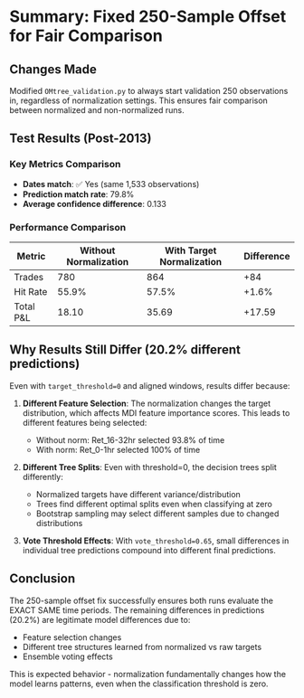 # Summary: Fixed 250-Sample Offset for Fair Comparison

## Changes Made
Modified `OMtree_validation.py` to always start validation 250 observations in, regardless of normalization settings. This ensures fair comparison between normalized and non-normalized runs.

## Test Results (Post-2013)

### Key Metrics Comparison
- **Dates match**: ✅ Yes (same 1,533 observations)
- **Prediction match rate**: 79.8%
- **Average confidence difference**: 0.133

### Performance Comparison
| Metric | Without Normalization | With Target Normalization | Difference |
|--------|----------------------|---------------------------|------------|
| Trades | 780 | 864 | +84 |
| Hit Rate | 55.9% | 57.5% | +1.6% |
| Total P&L | 18.10 | 35.69 | +17.59 |

## Why Results Still Differ (20.2% different predictions)

Even with `target_threshold=0` and aligned windows, results differ because:

1. **Different Feature Selection**: The normalization changes the target distribution, which affects MDI feature importance scores. This leads to different features being selected:
   - Without norm: Ret_16-32hr selected 93.8% of time
   - With norm: Ret_0-1hr selected 100% of time

2. **Different Tree Splits**: Even with threshold=0, the decision trees split differently:
   - Normalized targets have different variance/distribution
   - Trees find different optimal splits even when classifying at zero
   - Bootstrap sampling may select different samples due to changed distributions

3. **Vote Threshold Effects**: With `vote_threshold=0.65`, small differences in individual tree predictions compound into different final predictions.

## Conclusion
The 250-sample offset fix successfully ensures both runs evaluate the EXACT SAME time periods. The remaining differences in predictions (20.2%) are legitimate model differences due to:
- Feature selection changes
- Different tree structures learned from normalized vs raw targets
- Ensemble voting effects

This is expected behavior - normalization fundamentally changes how the model learns patterns, even when the classification threshold is zero.
